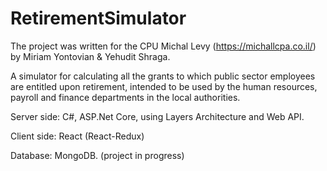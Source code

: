 # RetirementSimulator
The project was written for the CPU Michal Levy (https://michallcpa.co.il/) by Miriam Yontovian & Yehudit Shraga.

A simulator for calculating all the grants to which public sector employees are
entitled upon retirement, intended to be used by the human resources, payroll and finance departments in the local
authorities.  

Server side: C#, ASP.Net Core, using Layers Architecture and Web API. 

Client side: React (React-Redux) 

Database: MongoDB. (project in progress)

